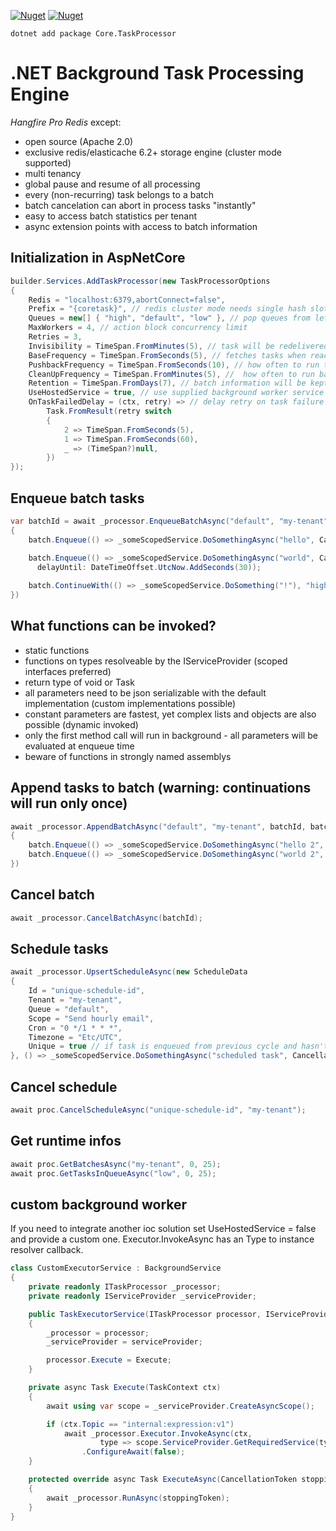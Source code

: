 [![Nuget](https://img.shields.io/nuget/v/Core.TaskProcessor)](https://www.nuget.org/packages/Core.TaskProcessor)
[![Nuget](https://img.shields.io/nuget/dt/Core.TaskProcessor)](https://www.nuget.org/packages/Core.TaskProcessor)

```
dotnet add package Core.TaskProcessor
```

# .NET Background Task Processing Engine
*Hangfire Pro Redis* except:
- open source (Apache 2.0)
- exclusive redis/elasticache 6.2+ storage engine (cluster mode supported)
- multi tenancy
- global pause and resume of all processing
- every (non-recurring) task belongs to a batch
- batch cancelation can abort in process tasks "instantly"
- easy to access batch statistics per tenant
- async extension points with access to batch information

## Initialization in AspNetCore

```csharp
builder.Services.AddTaskProcessor(new TaskProcessorOptions
{
    Redis = "localhost:6379,abortConnect=false",
    Prefix = "{coretask}", // redis cluster mode needs single hash slot
    Queues = new[] { "high", "default", "low" }, // pop queues from left to right - first non empty queue wins
    MaxWorkers = 4, // action block concurrency limit
    Retries = 3,
    Invisibility = TimeSpan.FromMinutes(5), // task will be redelivered when taking longer than this
    BaseFrequency = TimeSpan.FromSeconds(5), // fetches tasks when reactive events failed
    PushbackFrequency = TimeSpan.FromSeconds(10), // how often to run task retry/delay pushbacks
    CleanUpFrequency = TimeSpan.FromMinutes(5), //  how often to run batch cleanups
    Retention = TimeSpan.FromDays(7), // batch information will be kept this long
    UseHostedService = true, // use supplied background worker service
    OnTaskFailedDelay = (ctx, retry) => // delay retry on task failure
        Task.FromResult(retry switch
        {
            2 => TimeSpan.FromSeconds(5),
            1 => TimeSpan.FromSeconds(60),
            _ => (TimeSpan?)null,
        })
});
```

## Enqueue batch tasks

```csharp
var batchId = await _processor.EnqueueBatchAsync("default", "my-tenant", batch =>
{
    batch.Enqueue(() => _someScopedService.DoSomethingAsync("hello", CancellationToken.None));
    
    batch.Enqueue(() => _someScopedService.DoSomethingAsync("world", CancellationToken.None), 
      delayUntil: DateTimeOffset.UtcNow.AddSeconds(30));

    batch.ContinueWith(() => _someScopedService.DoSomething("!"), "high");
})
```

## What functions can be invoked?
- static functions
- functions on types resolveable by the IServiceProvider (scoped interfaces preferred)
- return type of void or Task
- all parameters need to be json serializable with the default implementation (custom implementations possible)
- constant parameters are fastest, yet complex lists and objects are also possible (dynamic invoked)
- only the first method call will run in background - all parameters will be evaluated at enqueue time
- beware of functions in strongly named assemblys 

## Append tasks to batch (warning: continuations will run only once)

```csharp
await _processor.AppendBatchAsync("default", "my-tenant", batchId, batch =>
{
    batch.Enqueue(() => _someScopedService.DoSomethingAsync("hello 2", CancellationToken.None));
    batch.Enqueue(() => _someScopedService.DoSomethingAsync("world 2", CancellationToken.None));
})
```

## Cancel batch
```csharp
await _processor.CancelBatchAsync(batchId);
```

## Schedule tasks

```csharp
await _processor.UpsertScheduleAsync(new ScheduleData
{
    Id = "unique-schedule-id",
    Tenant = "my-tenant",
    Queue = "default",
    Scope = "Send hourly email",
    Cron = "0 */1 * * *",
    Timezone = "Etc/UTC",
    Unique = true // if task is enqueued from previous cycle and hasn't completed yet, this cycle will be skipped
}, () => _someScopedService.DoSomethingAsync("scheduled task", CancellationToken.None));
```

## Cancel schedule
```csharp
await proc.CancelScheduleAsync("unique-schedule-id", "my-tenant");
```

## Get runtime infos
```csharp
await proc.GetBatchesAsync("my-tenant", 0, 25);
await proc.GetTasksInQueueAsync("low", 0, 25);
```

## custom background worker
If you need to integrate another ioc solution set UseHostedService = false
and provide a custom one. Executor.InvokeAsync has an Type to instance resolver callback.
```csharp
class CustomExecutorService : BackgroundService
{
    private readonly ITaskProcessor _processor;
    private readonly IServiceProvider _serviceProvider;

    public TaskExecutorService(ITaskProcessor processor, IServiceProvider serviceProvider)
    {
        _processor = processor;
        _serviceProvider = serviceProvider;

        processor.Execute = Execute;
    }

    private async Task Execute(TaskContext ctx)
    {
        await using var scope = _serviceProvider.CreateAsyncScope();

        if (ctx.Topic == "internal:expression:v1")
            await _processor.Executor.InvokeAsync(ctx,
                    type => scope.ServiceProvider.GetRequiredService(type))
                .ConfigureAwait(false);
    }

    protected override async Task ExecuteAsync(CancellationToken stoppingToken)
    {
        await _processor.RunAsync(stoppingToken);
    }
}
```



